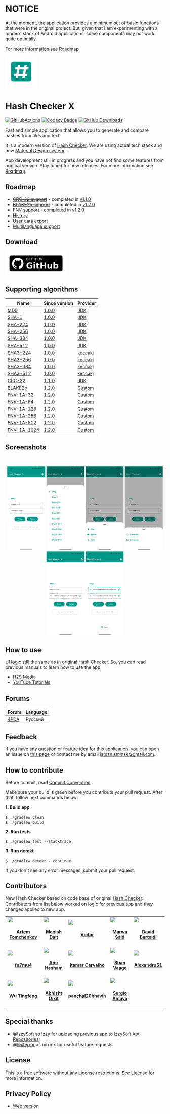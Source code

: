 # NOTICE

At the moment, the application provides a minimum set of basic functions that were in the original project. But, given
that I am experimenting with a modern stack of Android applications, some components may not work quite optimally.

For more information see [Roadmap](#Roadmap).

<img src="media/icon/ic_app.png" height="100px" />

# Hash Checker X

[![GitHubActions](https://github.com/hash-checker/hash-checker-x/workflows/Build/badge.svg)](https://github.com/hash-checker/hash-checker-x/actions?query=workflow%3ABuild)
[![Codacy Badge](https://app.codacy.com/project/badge/Grade/9da075d8c25c4babac39a2e3920a19af)](https://app.codacy.com/gh/hash-checker/hash-checker-x)
[![GitHub Downloads](https://img.shields.io/github/downloads/hash-checker/hash-checker-x/total?label=GitHub%20downloads)](https://github.com/hash-checker/hash-checker-x/releases)

Fast and simple application that allows you to generate and compare hashes from files and text.

It is a modern version of [Hash Checker](https://github.com/hash-checker/hash-checker). We are using actual tech stack
and new [Material Design system](https://m3.material.io/).

App development still in progress and you have not find some features from original version. Stay tuned for new
releases. For more information see [Roadmap](#Roadmap).

## Roadmap

- ~~[CRC-32 support](https://github.com/hash-checker/hash-checker-x/issues/2)~~ - completed
  in [v1.1.0](https://github.com/hash-checker/hash-checker-x/releases/tag/v1.1.0)
- ~~[BLAKE2b support](https://github.com/hash-checker/hash-checker-x/issues/3)~~ - completed
  in [v1.2.0](https://github.com/hash-checker/hash-checker-x/releases/tag/v1.2.0)
- ~~[FNV support](https://github.com/hash-checker/hash-checker-x/issues/4)~~ - completed
  in [v1.2.0](https://github.com/hash-checker/hash-checker-x/releases/tag/v1.2.0)
- [History](https://github.com/hash-checker/hash-checker-x/issues/5)
- [User data export](https://github.com/hash-checker/hash-checker-x/issues/6)
- [Multilanguage support](https://github.com/hash-checker/hash-checker-x/issues/7)

## Download

<a href="https://github.com/hash-checker/hash-checker-x/releases">
  <img src="./media/banners/bn_github.png" height="75px" />
</a>

## Supporting algorithms

| Name                                                                                      | Since version                                                               | Provider                                                                                                                   |
|-------------------------------------------------------------------------------------------|-----------------------------------------------------------------------------|----------------------------------------------------------------------------------------------------------------------------|
| [MD5](https://en.wikipedia.org/wiki/MD5)                                                  | [1.0.0](https://github.com/hash-checker/hash-checker-x/releases/tag/v1.0.0) | [JDK](https://docs.oracle.com/javase/8/docs/api/java/security/MessageDigest.html)                                          |
| [SHA-1](https://en.wikipedia.org/wiki/SHA-1)                                              | [1.0.0](https://github.com/hash-checker/hash-checker-x/releases/tag/v1.0.0) | [JDK](https://docs.oracle.com/javase/8/docs/api/java/security/MessageDigest.html)                                          |
| [SHA-224](https://en.wikipedia.org/wiki/SHA-2)                                            | [1.0.0](https://github.com/hash-checker/hash-checker-x/releases/tag/v1.0.0) | [JDK](https://docs.oracle.com/javase/8/docs/api/java/security/MessageDigest.html)                                          |
| [SHA-256](https://en.wikipedia.org/wiki/SHA-2)                                            | [1.0.0](https://github.com/hash-checker/hash-checker-x/releases/tag/v1.0.0) | [JDK](https://docs.oracle.com/javase/8/docs/api/java/security/MessageDigest.html)                                          |
| [SHA-384](https://en.wikipedia.org/wiki/SHA-2)                                            | [1.0.0](https://github.com/hash-checker/hash-checker-x/releases/tag/v1.0.0) | [JDK](https://docs.oracle.com/javase/8/docs/api/java/security/MessageDigest.html)                                          |
| [SHA-512](https://en.wikipedia.org/wiki/SHA-2)                                            | [1.0.0](https://github.com/hash-checker/hash-checker-x/releases/tag/v1.0.0) | [JDK](https://docs.oracle.com/javase/8/docs/api/java/security/MessageDigest.html)                                          |
| [SHA3-224](https://en.wikipedia.org/wiki/SHA-3)                                           | [1.0.0](https://github.com/hash-checker/hash-checker-x/releases/tag/v1.0.0) | [keccakj](https://github.com/aelstad/keccakj)                                                                              |
| [SHA3-256](https://en.wikipedia.org/wiki/SHA-3)                                           | [1.0.0](https://github.com/hash-checker/hash-checker-x/releases/tag/v1.0.0) | [keccakj](https://github.com/aelstad/keccakj)                                                                              |
| [SHA3-384](https://en.wikipedia.org/wiki/SHA-3)                                           | [1.0.0](https://github.com/hash-checker/hash-checker-x/releases/tag/v1.0.0) | [keccakj](https://github.com/aelstad/keccakj)                                                                              |
| [SHA3-512](https://en.wikipedia.org/wiki/SHA-3)                                           | [1.0.0](https://github.com/hash-checker/hash-checker-x/releases/tag/v1.0.0) | [keccakj](https://github.com/aelstad/keccakj)                                                                              |
| [CRC-32](https://en.wikipedia.org/wiki/Cyclic_redundancy_check)                           | [1.1.0](https://github.com/hash-checker/hash-checker-x/releases/tag/v1.1.0) | [JDK](https://docs.oracle.com/javase/8/docs/api/java/util/zip/CRC32.html)                                                  |
| [BLAKE2b](https://en.wikipedia.org/wiki/BLAKE_(hash_function))                            | [1.2.0](https://github.com/hash-checker/hash-checker-x/releases/tag/v1.2.0) | [Custom](./hash-generator/src/main/java/xyz/fartem/hashcheckerx/hash_generator/impl/providers/custom/blake2b/Blake2B.java) |
| [FNV-1A-32](https://en.wikipedia.org/wiki/Fowler%E2%80%93Noll%E2%80%93Vo_hash_function)   | [1.2.0](https://github.com/hash-checker/hash-checker-x/releases/tag/v1.2.0) | [Custom](./hash-generator/src/main/java/xyz/fartem/hashcheckerx/hash_generator/impl/providers/custom/fnv1a/FNV1a.java)     |
| [FNV-1A-64](https://en.wikipedia.org/wiki/Fowler%E2%80%93Noll%E2%80%93Vo_hash_function)   | [1.2.0](https://github.com/hash-checker/hash-checker-x/releases/tag/v1.2.0) | [Custom](./hash-generator/src/main/java/xyz/fartem/hashcheckerx/hash_generator/impl/providers/custom/fnv1a/FNV1a.java)     |
| [FNV-1A-128](https://en.wikipedia.org/wiki/Fowler%E2%80%93Noll%E2%80%93Vo_hash_function)  | [1.2.0](https://github.com/hash-checker/hash-checker-x/releases/tag/v1.2.0) | [Custom](./hash-generator/src/main/java/xyz/fartem/hashcheckerx/hash_generator/impl/providers/custom/fnv1a/FNV1a.java)     |
| [FNV-1A-256](https://en.wikipedia.org/wiki/Fowler%E2%80%93Noll%E2%80%93Vo_hash_function)  | [1.2.0](https://github.com/hash-checker/hash-checker-x/releases/tag/v1.2.0) | [Custom](./hash-generator/src/main/java/xyz/fartem/hashcheckerx/hash_generator/impl/providers/custom/fnv1a/FNV1a.java)     |
| [FNV-1A-512](https://en.wikipedia.org/wiki/Fowler%E2%80%93Noll%E2%80%93Vo_hash_function)  | [1.2.0](https://github.com/hash-checker/hash-checker-x/releases/tag/v1.2.0) | [Custom](./hash-generator/src/main/java/xyz/fartem/hashcheckerx/hash_generator/impl/providers/custom/fnv1a/FNV1a.java)     |
| [FNV-1A-1024](https://en.wikipedia.org/wiki/Fowler%E2%80%93Noll%E2%80%93Vo_hash_function) | [1.2.0](https://github.com/hash-checker/hash-checker-x/releases/tag/v1.2.0) | [Custom](./hash-generator/src/main/java/xyz/fartem/hashcheckerx/hash_generator/impl/providers/custom/fnv1a/FNV1a.java)     |

## Screenshots

<br/>
<p align="center">
  <img src="media/screenshots/screenshot_01.png" width="120" />
  <img src="media/screenshots/screenshot_02.png" width="120" />
  <img src="media/screenshots/screenshot_03.png" width="120" />
  <img src="media/screenshots/screenshot_04.png" width="120" />
  <img src="media/screenshots/screenshot_05.png" width="120" />
  <img src="media/screenshots/screenshot_06.png" width="120" />
</p>

## How to use

UI logic still the same as in original [Hash Checker](https://github.com/hash-checker/hash-checker). So, you can read
previous manuals to learn how to use the app:

* [H2S Media](https://www.how2shout.com/how-to/how-to-calculate-the-hash-of-a-file-or-create-custom-hash-on-android.html)
* [YouTube Tutorials](https://www.youtube.com/watch?v=Q7Otn971kJk)

## Forums

| Forum                                                     | Language |
|-----------------------------------------------------------|----------|
| [4PDA](https://4pda.to/forum/index.php?showtopic=1015172) | Русский  |

## Feedback

If you have any question or feature idea for this application, you can open an issue
on [this page](https://github.com/hash-checker/hash-x-checker/issues) or contact me by email
jaman.smlnsk@gmail.com.

## How to contribute

Before commit,
read [Commit Convention](https://github.com/fartem/repository-rules/blob/master/commit-convention/COMMIT_CONVENTION.md)
.

Make sure your build is green before you contribute your pull request. After that, follow next commands below:

**1. Build app**

```shell
$ ./gradlew clean
$ ./gradlew build
```

**2. Run tests**

```shell
$ ./gradlew test --stacktrace
```

**3. Run detekt**

```shell
$ ./gradlew detekt --continue
```

If you don't see any error messages, submit your pull request.

## Contributors

New Hash Checker based on code base of original [Hash Checker](https://github.com/hash-checker/hash-checker).
Contributors from list below worked on logic for previous app and they changes applies to new app.

<table id='team'>
<tr>
<td id='fartem'>
<a href='https://github.com/fartem'>
<img src='https://github.com/fartem.png' width='140px;'>
</a>
<h4 align='center'><a href='https://github.com/fartem'>Artem Fomchenkov</a></h4>
</td>
<td id='ManishDait'>
<a href='https://github.com/ManishDait'>
<img src='https://github.com/ManishDait.png' width='140px;'>
</a>
<h4 align='center'><a href='https://github.com/ManishDait'>Manish Dait</a></h4>
</td>
<td id='vipozdn'>
<a href='https://github.com/vipozdn'>
<img src='https://github.com/vipozdn.png' width='140px;'>
</a>
<h4 align='center'><a href='https://github.com/vipozdn'>Victor</a></h4>
</td>
<td id='Marwa-Eltayeb'>
<a href='https://github.com/Marwa-Eltayeb'>
<img src='https://github.com/Marwa-Eltayeb.png' width='140px;'>
</a>
<h4 align='center'><a href='https://github.com/Marwa-Eltayeb'>Marwa Said</a></h4>
</td>
<td id='firaja'>
<a href='https://github.com/firaja'>
<img src='https://github.com/firaja.png' width='140px;'>
</a>
<h4 align='center'><a href='https://github.com/firaja'>David Bertoldi</a></h4>
</td>
</tr>
<td id='fu7mu4'>
<a href='https://github.com/fu7mu4'>
<img src='https://github.com/fu7mu4.png' width='140px;'>
</a>
<h4 align='center'><a href='https://github.com/fu7mu4'>fu7mu4</a></h4>
</td>
<td id='AmrDeveloper'>
<a href='https://github.com/AmrDeveloper'>
<img src='https://github.com/AmrDeveloper.png' width='140px;'>
</a>
<h4 align='center'><a href='https://github.com/AmrDeveloper'>Amr Hesham</a></h4>
</td>
<td id='itamarc'>
<a href='https://github.com/itamarc'>
<img src='https://github.com/itamarc.png' width='140px;'>
</a>
<h4 align='center'><a href='https://github.com/itamarc'>Itamar Carvalho</a></h4>
</td>
<td id='StianVaage'>
<a href='https://github.com/StianVaage'>
<img src='https://github.com/StianVaage.png' width='140px;'>
</a>
<h4 align='center'><a href='https://github.com/StianVaage'>Stian Vaage</a></h4>
</td>
<td id='Alexandru51'>
<a href='https://github.com/Alexandru51'>
<img src='https://github.com/Alexandru51.png' width='140px;'>
</a>
<h4 align='center'><a href='https://github.com/Alexandru51'>Alexandru51</a></h4>
</td>
</tr>
<td id='elliotwutingfeng'>
<a href='https://github.com/elliotwutingfeng'>
<img src='https://github.com/elliotwutingfeng.png' width='140px;'>
</a>
<h4 align='center'><a href='https://github.com/elliotwutingfeng'>Wu Tingfeng</a></h4>
</td>
<td id='Abhisht01'>
<a href='https://github.com/Abhisht01'>
<img src='https://github.com/Abhisht01.png' width='140px;'>
</a>
<h4 align='center'><a href='https://github.com/Abhisht01'>Abhisht Dixit</a></h4>
</td>
<td id='panchal20bhavin'>
<a href='https://github.com/panchal20bhavin'>
<img src='https://github.com/panchal20bhavin.png' width='140px;'>
</a>
<h4 align='center'><a href='https://github.com/panchal20bhavin'>panchal20bhavin</a></h4>
</td>
<td id='vaqueraexe'>
<a href='https://github.com/vaqueraexe'>
<img src='https://cdn4.iconfinder.com/data/icons/iconsimple-logotypes/512/github-512.png' width='140px;'>
</a>
<h4 align='center'><a href='https://github.com/vaqueraexe'>Sergio Amaya</a></h4>
</td>
</table>

## Special thanks

* [@IzzySoft](https://github.com/IzzySoft) as Izzy for
  uploading [previous app](https://github.com/hash-checker/hash-checker)
  to [IzzySoft Apt Repositories](https://apt.izzysoft.de)
* [@lexterror](https://github.com/lexterror) as mrrmx for useful feature requests

## License

This is a free software without any License restrictions. See [License](./LICENSE) for more information.

## Privacy Policy

* [Web version](https://hash-checker.github.io/hash-checker-x-privacy-policy.io/)
